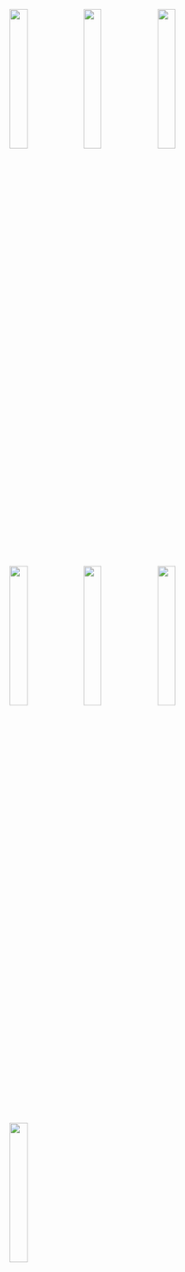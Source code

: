 <img width="25%" src="https://user-images.githubusercontent.com/31420144/100580469-8b0c4180-3318-11eb-87fb-b164404a09a0.png"></img> 
<img width="25%" src="https://user-images.githubusercontent.com/31420144/100580472-8d6e9b80-3318-11eb-882b-86fb147720f0.png"></img> 
<img width="25%" src="https://user-images.githubusercontent.com/31420144/100580477-8f385f00-3318-11eb-8921-57f9a9b87eae.png"></img> 
<img width="25%" src="https://user-images.githubusercontent.com/31420144/100580487-93647c80-3318-11eb-9a18-174f273b4c7c.png"></img> 
<img width="25%" src="https://user-images.githubusercontent.com/31420144/100580481-919ab900-3318-11eb-8bfe-a9ccf60140de.png"></img> 
<img width="25%" src="https://user-images.githubusercontent.com/31420144/100580496-97909a00-3318-11eb-96c4-425ed90f9142.png"></img> 
<img width="25%" src="https://user-images.githubusercontent.com/31420144/100580504-995a5d80-3318-11eb-9e7d-c2db857ec75e.png"></img>
